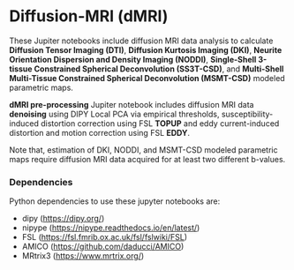 # Diffusion-MRI (dMRI)
These Jupiter notebooks include diffusion MRI data analysis to calculate __Diffusion Tensor Imaging (DTI)__, __Diffusion Kurtosis Imaging (DKI)__, __Neurite Orientation Dispersion and Density Imaging (NODDI)__, __Single-Shell 3-tissue Constrained Spherical Deconvolution (SS3T-CSD)__, and __Multi-Shell Multi-Tissue Constrained Spherical Deconvolution (MSMT-CSD)__ modeled parametric maps.

__dMRI pre-processing__ Jupiter notebook includes diffusion MRI data __denoising__ using DIPY Local PCA via empirical thresholds, susceptibility-induced distortion correction using FSL __TOPUP__ and eddy current-induced distortion and motion correction using FSL __EDDY__.

Note that, estimation of DKI, NODDI, and MSMT-CSD modeled parametric maps require diffusion MRI data acquired for at least two different b-values.

### Dependencies
Python dependencies to use these jupyter notebooks are:
* dipy (https://dipy.org/)
* nipype (https://nipype.readthedocs.io/en/latest/)
* FSL (https://fsl.fmrib.ox.ac.uk/fsl/fslwiki/FSL)
* AMICO (https://github.com/daducci/AMICO)
* MRtrix3 (https://www.mrtrix.org/)
